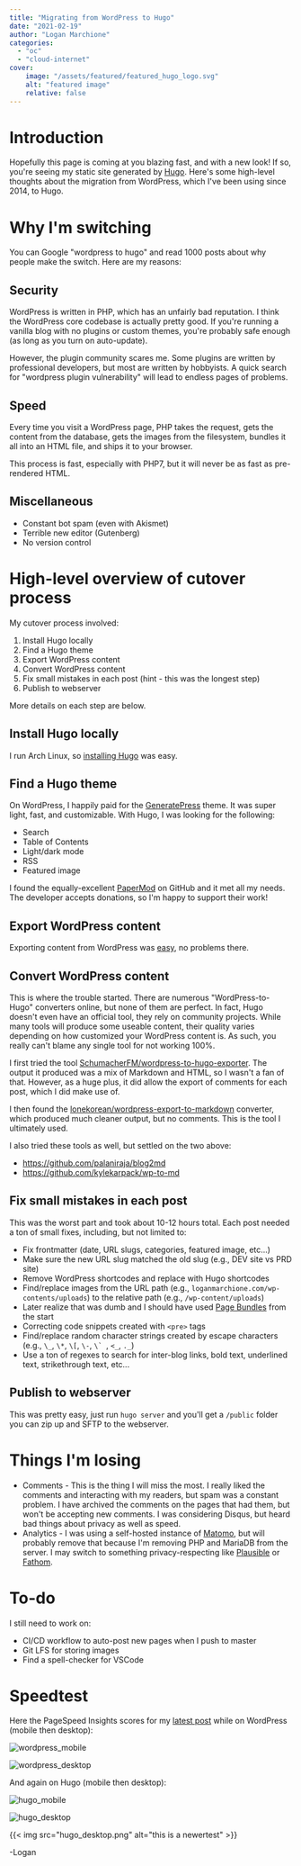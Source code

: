 ```yaml
---
title: "Migrating from WordPress to Hugo"
date: "2021-02-19"
author: "Logan Marchione"
categories: 
  - "oc"
  - "cloud-internet"
cover:
    image: "/assets/featured/featured_hugo_logo.svg"
    alt: "featured image"
    relative: false
---
```


# Introduction

Hopefully this page is coming at you blazing fast, and with a new look! If so, you're seeing my static site generated by [Hugo](https://gohugo.io/). Here's some high-level thoughts about the migration from WordPress, which I've been using since 2014, to Hugo.

# Why I'm switching

You can Google "wordpress to hugo" and read 1000 posts about why people make the switch. Here are my reasons:

## Security

WordPress is written in PHP, which has an unfairly bad reputation. I think the WordPress core codebase is actually pretty good. If you're running a vanilla blog with no plugins or custom themes, you're probably safe enough (as long as you turn on auto-update).

However, the plugin community scares me. Some plugins are written by professional developers, but most are written by hobbyists. A quick search for "wordpress plugin vulnerability" will lead to endless pages of problems.

## Speed

Every time you visit a WordPress page, PHP takes the request, gets the content from the database, gets the images from the filesystem, bundles it all into an HTML file, and ships it to your browser.

This process is fast, especially with PHP7, but it will never be as fast as pre-rendered HTML.

## Miscellaneous

- Constant bot spam (even with Akismet)
- Terrible new editor (Gutenberg)
- No version control

# High-level overview of cutover process

My cutover process involved:

1. Install Hugo locally
1. Find a Hugo theme
1. Export WordPress content
1. Convert WordPress content
1. Fix small mistakes in each post (hint - this was the longest step)
1. Publish to webserver

More details on each step are below.

## Install Hugo locally

I run Arch Linux, so [installing Hugo](https://gohugo.io/getting-started/installing/#arch-linux) was easy.

## Find a Hugo theme

On WordPress, I happily paid for the [GeneratePress](https://generatepress.com/) theme. It was super light, fast, and customizable. With Hugo, I was looking for the following:

- Search
- Table of Contents
- Light/dark mode
- RSS
- Featured image

I found the equally-excellent [PaperMod](https://github.com/adityatelange/hugo-PaperMod) on GitHub and it met all my needs. The developer accepts donations, so I'm happy to support their work!

## Export WordPress content

Exporting content from WordPress was [easy](https://wordpress.org/support/article/tools-export-screen/), no problems there.

## Convert WordPress content

This is where the trouble started. There are numerous "WordPress-to-Hugo" converters online, but none of them are perfect. In fact, Hugo doesn't even have an official tool, they rely on community projects. While many tools will produce some useable content, their quality varies depending on how customized your WordPress content is. As such, you really can't blame any single tool for not working 100%.

I first tried the tool [SchumacherFM/wordpress-to-hugo-exporter](https://github.com/SchumacherFM/wordpress-to-hugo-exporter). The output it produced was a mix of Markdown and HTML, so I wasn't a fan of that. However, as a huge plus, it did allow the export of comments for each post, which I did make use of.

I then found the [lonekorean/wordpress-export-to-markdown](https://github.com/lonekorean/wordpress-export-to-markdown) converter, which produced much cleaner output, but no comments. This is the tool I ultimately used.

I also tried these tools as well, but settled on the two above:

- https://github.com/palaniraja/blog2md
- https://github.com/kylekarpack/wp-to-md

## Fix small mistakes in each post

This was the worst part and took about 10-12 hours total. Each post needed a ton of small fixes, including, but not limited to:

- Fix frontmatter (date, URL slugs, categories, featured image, etc...)
- Make sure the new URL slug matched the old slug (e.g., DEV site vs PRD site)
- Remove WordPress shortcodes and replace with Hugo shortcodes
- Find/replace images from the URL path (e.g., `loganmarchione.com/wp-contents/uploads`) to the relative path (e.g., `/wp-content/uploads`)
- Later realize that was dumb and I should have used [Page Bundles](https://gohugo.io/content-management/page-bundles/) from the start 
- Correcting code snippets created with `<pre>` tags
- Find/replace random character strings created by escape characters (e.g., `\_`, `\*`, `\[`, `\-`, ``\` ``, `<_`, `._`)
- Use a ton of regexes to search for inter-blog links, bold text, underlined text, strikethrough text, etc...

## Publish to webserver

This was pretty easy, just run `hugo server` and you'll get a `/public` folder you can zip up and SFTP to the webserver.

# Things I'm losing

- Comments - This is the thing I will miss the most. I really liked the comments and interacting with my readers, but spam was a constant problem. I have archived the comments on the pages that had them, but won't be accepting new comments. I was considering Disqus, but heard bad things about privacy as well as speed.
- Analytics - I was using a self-hosted instance of [Matomo](https://matomo.org/), but will probably remove that because I'm removing PHP and MariaDB from the server. I may switch to something privacy-respecting like [Plausible](https://plausible.io/) or [Fathom](https://usefathom.com/).

# To-do

I still need to work on:

- CI/CD workflow to auto-post new pages when I push to master
- Git LFS for storing images
- Find a spell-checker for VSCode

# Speedtest

Here the PageSpeed Insights scores for my [latest post](/2021/01/homelab-10-mini-rack) while on WordPress (mobile then desktop):

![wordpress_mobile](/2021/02/migrating-from-wordpress-to-hugo/wordpress_mobile.png)

![wordpress_desktop](/2021/02/migrating-from-wordpress-to-hugo/wordpress_desktop.png)

And again on Hugo (mobile then desktop):

![hugo_mobile](/2021/02/migrating-from-wordpress-to-hugo/hugo_mobile.png)

![hugo_desktop](/2021/02/migrating-from-wordpress-to-hugo/hugo_desktop.png)

{{< img src="hugo_desktop.png" alt="this is a newertest" >}}

\-Logan